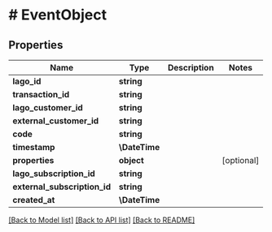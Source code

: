 # # EventObject

## Properties

Name | Type | Description | Notes
------------ | ------------- | ------------- | -------------
**lago_id** | **string** |  |
**transaction_id** | **string** |  |
**lago_customer_id** | **string** |  |
**external_customer_id** | **string** |  |
**code** | **string** |  |
**timestamp** | **\DateTime** |  |
**properties** | **object** |  | [optional]
**lago_subscription_id** | **string** |  |
**external_subscription_id** | **string** |  |
**created_at** | **\DateTime** |  |

[[Back to Model list]](../../README.md#models) [[Back to API list]](../../README.md#endpoints) [[Back to README]](../../README.md)

